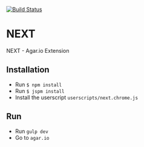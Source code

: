 [![Build Status](https://travis-ci.org/SNSA/NEXT.svg?branch=master)](https://travis-ci.org/SNSA/NEXT)

# NEXT

NEXT - Agar.io Extension

## Installation
- Run `$ npm install`
- Run `$ jspm install`
- Install the userscript `userscripts/next.chrome.js`

## Run
- Run `gulp dev`
- Go to `agar.io`
